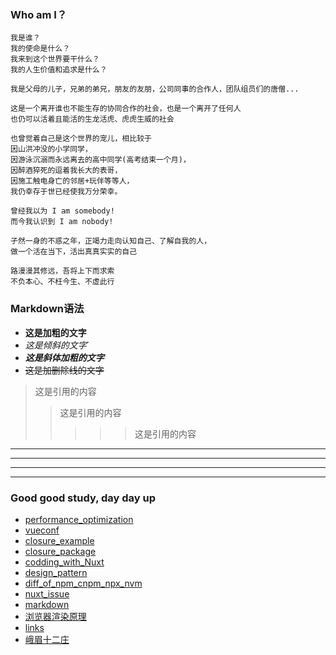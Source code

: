 ### Who am I？
```
我是谁？
我的使命是什么？
我来到这个世界要干什么？
我的人生价值和追求是什么？

我是父母的儿子，兄弟的弟兄，朋友的友朋，公司同事的合作人，团队组员们的唐僧...

这是一个离开谁也不能生存的协同合作的社会，也是一个离开了任何人
也仍可以活着且能活的生龙活虎、虎虎生威的社会

也曾觉着自己是这个世界的宠儿，相比较于
因山洪冲没的小学同学，
因游泳沉溺而永远离去的高中同学(高考结束一个月)，
因醉酒猝死的逗着我长大的表哥，
因施工触电身亡的邻居+玩伴等等人，
我仍幸存于世已经使我万分荣幸。

曾经我以为 I am somebody!
而今我认识到 I am nobody!

孑然一身的不惑之年，正竭力走向认知自己、了解自我的人，
做一个活在当下，活出真真实实的自己

路漫漫其修远，吾将上下而求索
不负本心、不枉今生、不虚此行
```

### Markdown语法
* **这是加粗的文字**
* *这是倾斜的文字*`
* ***这是斜体加粗的文字***
* ~~这是加删除线的文字~~
>这是引用的内容
>>这是引用的内容
>>>>>这是引用的内容
---
----
***
*****

### Good good study, day day up
* [performance_optimization](./learn/performance_optimization.md)
* [vueconf](./learn/vue/vueconf.md)
* [closure_example](./learn/closure_example.md)
* [closure_package](./closure_package.md)
* [codding_with_Nuxt](./codding_with_Nuxt.md)
* [design_pattern](./design_pattern.md)
* [diff_of_npm_cnpm_npx_nvm](./diff_of_npm_cnpm_npx_nvm.md)
* [nuxt_issue](./nuxt_issue.md)
* [markdown](./markdown.md)
* [浏览器渲染原理](./principle_of_browser_rendering.md)
* [links](./links.md)
* [峨眉十二庄](./emei/emei12forms.md)
